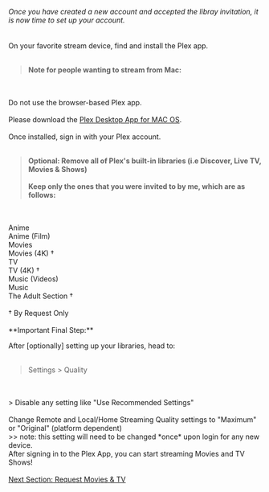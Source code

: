 *Once you have created a new account and accepted the libray invitation, it is now time to set up your account.*
<br>
<br>
<br>
On your favorite stream device, find and install the Plex app.
<br>
<br>

>**Note for people wanting to stream from Mac:**
<br>
<br>
Do not use the browser-based Plex app. 
<br>
<br>
Please download the <a href="https://www.plex.tv/media-server-downloads/?cat=plex+desktop&plat=macos#plex-app">Plex Desktop App for MAC OS</a>.
<br>

<br>
Once installed, sign in with your Plex account.
<br>
<br>


>**Optional: Remove all of Plex's built-in libraries (i.e Discover, Live TV, Movies & Shows)<br><br> Keep only the ones that you were invited to by me, which are as follows:**
<br>
<br>
Anime
<br>
Anime (Film)
<br>
Movies
<br>Movies (4K) &dagger;</br>
TV
<br>TV (4K) &dagger;</br>
Music (Videos)
<br>
Music
<br>The Adult Section &dagger;</br>
<br>&dagger; By Request Only</br>

<br>
**Important Final Step:** 

After [optionally] setting up your libraries, head to:
<br>
<br>
> Settings > Quality
<br>
<br>
> Disable any setting like "Use Recommended Settings"
<br>
<br>
Change Remote and Local/Home Streaming Quality settings to "Maximum" or "Original" (platform dependent)
<br>
>> note: this setting will need to be changed *once* upon login for any new device.

<br>
After signing in to the Plex App, you can start streaming Movies and TV Shows!
<br>
<br>
<a href="/willystation/Request%20Movies%20%26%20Shows/Requesting%20Movies%20%26%20Shows/"class="btn btn-primary" role="button">Next Section: Request Movies & TV</a>